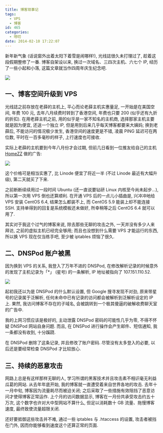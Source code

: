 ```yaml
---
title: 博客琐事记
tags:
  - VPS
  - 博客
id: 465
categories:
  - 唠叨
date: 2014-02-10 17:22:07
---
```


新年新气象 (话说窗外出着太阳下着雪是闹哪样\!), 光线誌很久未打理过了, 趁着这段假期整修了一番. 博客自架设以来, 换过一次域名、三四次主机、六七个 IP, 经历了一些小起和小落, 这篇文章就当作四周年庆生纪念吧.

[![](//beamnote-img.oss-cn-shanghai.aliyuncs.com/2014/trifles-of-blog.jpg)](//beamnote-img.oss-cn-shanghai.aliyuncs.com/2014/trifles-of-blog.jpg)<!-- more -->

## 一、博客空间升级到 VPS

光线誌之前存放在老薛的主机上, 平心而论老薛主机实惠量足, 一开始是在美国空间, 年费 100 元, 去年八月续费时转到了香港空间, 年费也只要 200 (似乎还有九折的折扣). 在用老薛主机之前, 用的似乎是一家不知名的主机商, 选择那家主机主要就是因为便宜, 还送一个独立 IP, 但是用到后来几乎每天博客都要来大姨妈; 换到老薛后, 不能访问的情况极少发生, 香港空间的速度更是不错, 凌晨 PING 延迟可在两位数, 平时在一百多毫秒的样子, 上行速度也可接收.

实际上老薛的主机要到今年八月份才会过期, 但前几日看到一位推友给自己的主机 [HomeZZ](http://www.homezz.com/) 做的广告:

[![](//beamnote-img.oss-cn-shanghai.aliyuncs.com/2014/twitter-vps.png)](//beamnote-img.oss-cn-shanghai.aliyuncs.com/2014/twitter-vps.png)

这个价格可是相当实惠了, 比 Linode 便宜了将近一半 (不过 Linode 最近有大幅升级), 第二天就买了下来.

之前断断续续用过一段时间 Ubuntu (还一直说要钻研 Linux 内核至今尚未起步…), 所以第一次用 VPS 倒也还算顺利. 在开通 VPS 后的一点儿小插曲是, 兴冲冲地给 VPS 安装 CentOS 6.4, 结果怎么都装不上, 而 CentOS 5.9 能装上却不能连接 SSH. 支持单得到的回复是系统模板还未做好, 所幸稍等之后 CentOS 6.4 就可以用了.

其实对于我这个过气的博客来说, 除去那些无聊的攻击之外, 一天并没有多少人来拜访, 之前的虚拟主机已经完全够用; 而且也没想到什么需要 VPS 才能运行的东西, 所以换 VPS 现在仅当练手吧, 至少被 iptables 烦恼了很久.

## 二、DNSPod 账户被黑

因为换到 VPS 的关系, 我登入了万年不进的 DNSPod, 在修改解析记录的时候意外的发现了主机记录为「*」 (星号) 的一条解析, IP 地址被指向了 107.151.110.52.

[![](//beamnote-img.oss-cn-shanghai.aliyuncs.com/2014/hacked-dnspod.png)](//beamnote-img.oss-cn-shanghai.aliyuncs.com/2014/hacked-dnspod.png)

起初我还以为是 DNSPod 的什么默认设置, 但 Google 搜寻发现不对劲, 原来带星号的记录属于泛解析, 任何未命中已有记录的访问都会被解析到泛解析设定的 IP 上. 果然, 我访问博客不存在的子域名, 会被跳转到一个极其傻逼的破解收费聊天室的广告中.

我的上网习惯应该是极好的, 主动泄露 DNSPod 密码的可能性几乎为零, 不得不怀疑 DNSPod 网站自身问题. 而且, 在 DNSPod 进行操作会产生邮件、短信通知, 我一条都没有收到, 十分蹊跷.

在 DNSPod 删除了这条记录, 并且修改了账户密码. 尽管没有太多登入的必要, 以后还是要经常检查 DNSPod 才比较放心.

## 三、持续的恶意攻击

网路上总是有这样那样无聊的人, 学习所谓的黑客技术并且攻击素不相识毫无利益瓜葛的网站. 从去年年底开始, 我的博客就一直遭受着来自世界各地的攻击. 去年十一月中旬, 博客因为流量耗尽而被迫关闭; 之后采取了一些措施有效阻挡了恶意访问才使得博客正常运作. 上个月的访问数据显示, 博客在一月份共承受攻击约五十万次, 这个数字也许对大中型网站不算什么, 但足以消耗数十 GB 流量、拖慢博客速度, 最终致使流量超限关闭.

还好要抵御这些攻击并不难, 通过一些 iptables 与 .htaccess 的设置, 攻击者被挡在门外, 因而你能够看到速度这个还算正常的页面.
